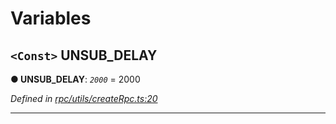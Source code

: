

# Variables

<a id="unsub_delay"></a>

## `<Const>` UNSUB_DELAY

**● UNSUB_DELAY**: *`2000`* = 2000

*Defined in [rpc/utils/createRpc.ts:20](https://github.com/paritytech/js-libs/blob/4349c53/packages/light.js/src/rpc/utils/createRpc.ts#L20)*

___

